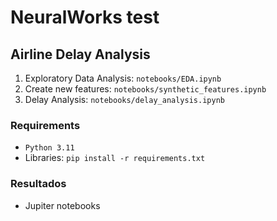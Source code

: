 # NeuralWorks test

## Airline Delay Analysis

1. Exploratory Data Analysis: `notebooks/EDA.ipynb`
2. Create new features: `notebooks/synthetic_features.ipynb`
3. Delay Analysis: `notebooks/delay_analysis.ipynb`

### Requirements
* `Python 3.11`
* Libraries: `pip install -r requirements.txt`

### Resultados
* Jupiter notebooks